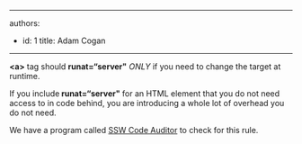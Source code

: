 

---
authors:
  - id: 1
    title: Adam Cogan
---




<span class='intro'> <p><b>&lt;a&gt;</b> tag should <b>runat=“server&quot;</b> *ONLY* if you need to change the target at runtime.</p><p>If you include<b> runat=“server&quot;</b> for an HTML element that you do not need access to in code behind, you are introducing a whole lot of overhead you do not need.&#160;​<br></p> </span>

<p class="ssw15-rteElement-YellowBorderBox">​We have a program called&#160;<a href="https&#58;//www.ssw.com.au/ssw/CodeAuditor/">SSW Code Auditor</a>&#160;to check for this rule.​​<br></p><br>


